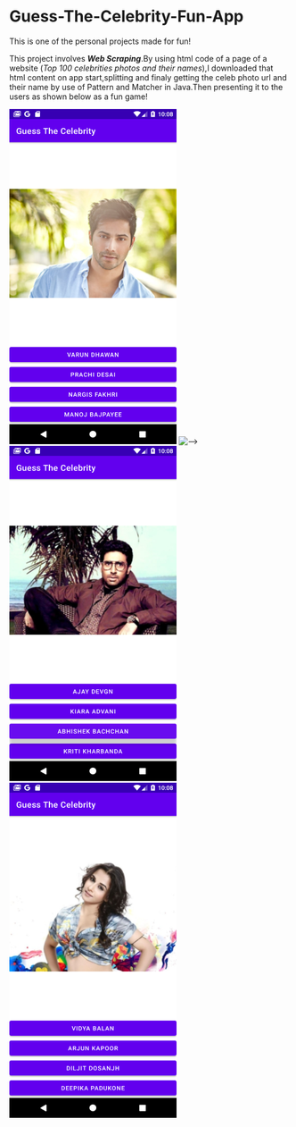 # Guess-The-Celebrity-Fun-App
This is one of the personal projects made for fun!

This project involves <b><i>Web Scraping</i></b>.By using html code of a page of a website (<i>Top 100 celebrities photos and their names</i>),I downloaded that html content on app start,splitting and finaly getting the celeb photo url and their name by use of Pattern and Matcher in Java.Then presenting it to the users as shown below as a fun game!
<p float="left">
<img src="https://github.com/prateek-gaur709/Project-images/blob/master/Screenshot_20210620_100822.png" height="600" width="300">
  <img src="" alt="-->" height="600" width="300">
<img src="https://github.com/prateek-gaur709/Project-images/blob/master/Screenshot_20210620_100844.png" height="600" width="300">
<img src="https://github.com/prateek-gaur709/Project-images/blob/master/Screenshot_20210620_100814.png" height="600" width="300">
  
</p>
